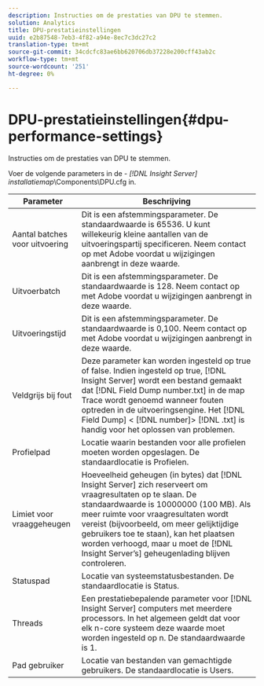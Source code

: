 ```yaml
---
description: Instructies om de prestaties van DPU te stemmen.
solution: Analytics
title: DPU-prestatieinstellingen
uuid: e2b87548-7eb3-4f82-a94e-8ec7c3dc27c2
translation-type: tm+mt
source-git-commit: 34cdcfc83ae6bb620706db37228e200cff43ab2c
workflow-type: tm+mt
source-wordcount: '251'
ht-degree: 0%

---
```



# DPU-prestatieinstellingen{#dpu-performance-settings}

Instructies om de prestaties van DPU te stemmen.

Voer de volgende parameters in de *- [!DNL Insight Server] installatiemap*\Components\DPU.cfg in.

| Parameter | Beschrijving |
|---|---|
| Aantal batches voor uitvoering | Dit is een afstemmingsparameter. De standaardwaarde is 65536. U kunt willekeurig kleine aantallen van de uitvoeringspartij specificeren. Neem contact op met Adobe voordat u wijzigingen aanbrengt in deze waarde. |
| Uitvoerbatch | Dit is een afstemmingsparameter. De standaardwaarde is 128. Neem contact op met Adobe voordat u wijzigingen aanbrengt in deze waarde. |
| Uitvoeringstijd | Dit is een afstemmingsparameter. De standaardwaarde is 0,100. Neem contact op met Adobe voordat u wijzigingen aanbrengt in deze waarde. |
| Veldgrijs bij fout | Deze parameter kan worden ingesteld op true of false. Indien ingesteld op true, [!DNL Insight Server] wordt een bestand gemaakt dat [!DNL Field Dump number.txt] in de map Trace wordt genoemd wanneer fouten optreden in de uitvoeringsengine. Het [!DNL Field Dump] &lt; [!DNL number]> [!DNL .txt] is handig voor het oplossen van problemen. |
| Profielpad | Locatie waarin bestanden voor alle profielen moeten worden opgeslagen. De standaardlocatie is Profielen. |
| Limiet voor vraaggeheugen | Hoeveelheid geheugen (in bytes) dat [!DNL Insight Server] zich reserveert om vraagresultaten op te slaan. De standaardwaarde is 10000000 (100 MB). Als meer ruimte voor vraagresultaten wordt vereist (bijvoorbeeld, om meer gelijktijdige gebruikers toe te staan), kan het plaatsen worden verhoogd, maar u moet de [!DNL Insight Server’s] geheugenlading blijven controleren. |
| Statuspad | Locatie van systeemstatusbestanden. De standaardlocatie is Status\. |
| Threads | Een prestatiebepalende parameter voor [!DNL Insight Server] computers met meerdere processors. In het algemeen geldt dat voor elk n-core systeem deze waarde moet worden ingesteld op n. De standaardwaarde is 1. |
| Pad gebruiker | Locatie van bestanden van gemachtigde gebruikers. De standaardlocatie is Users\. |

